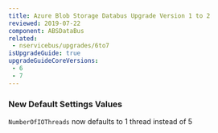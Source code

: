 ```yaml
---
title: Azure Blob Storage Databus Upgrade Version 1 to 2
reviewed: 2019-07-22
component: ABSDataBus
related:
 - nservicebus/upgrades/6to7
isUpgradeGuide: true
upgradeGuideCoreVersions:
 - 6
 - 7
---
```


### New Default Settings Values

`NumberOfIOThreads` now defaults to 1 thread instead of 5
